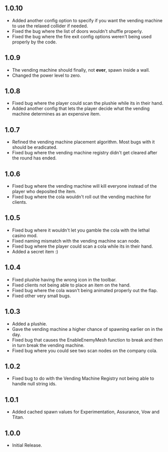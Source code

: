 ## 1.0.10
* Added another config option to specify if you want the vending machine to use the relaxed collider if needed.
* Fixed the bug where the list of doors wouldn't shuffle properly.
* Fixed the bug where the fire exit config options weren't being used properly by the code.

## 1.0.9
* The vending machine should finally, not **ever**, spawn inside a wall.
* Changed the power level to zero.

## 1.0.8
* Fixed bug where the player could scan the plushie while its in their hand.
* Added another config that lets the player decide what the vending machine determines as an expensive item.

## 1.0.7
* Refined the vending machine placement algorithm. Most bugs with it should be eradicated.
* Fixed bug where the vending machine registry didn't get cleared after the round has ended.

## 1.0.6
* Fixed bug where the vending machine will kill everyone instead of the player who deposited the item.
* Fixed bug where the cola wouldn't roll out the vending machine for clients.

## 1.0.5
* Fixed bug where it wouldn't let you gamble the cola with the lethal casino mod.
* Fixed naming mismatch with the vending machine scan node.
* Fixed bug where the player could scan a cola while its in their hand.
* Added a secret item :)

## 1.0.4
* Fixed plushie having the wrong icon in the toolbar.
* Fixed clients not being able to place an item on the hand.
* Fixed bug where the cola wasn't being animated properly out the flap.
* Fixed other very small bugs.

## 1.0.3
* Added a plushie.
* Gave the vending machine a higher chance of spawning earlier on in the day.
* Fixed bug that causes the EnableEnemyMesh function to break and then in turn break the vending machine.
* Fixed bug where you could see two scan nodes on the company cola.

## 1.0.2
* Fixed bug to do with the Vending Machine Registry not being able to handle null string ids.

## 1.0.1
* Added cached spawn values for Experimentation, Assurance, Vow and Titan.

## 1.0.0
* Initial Release.